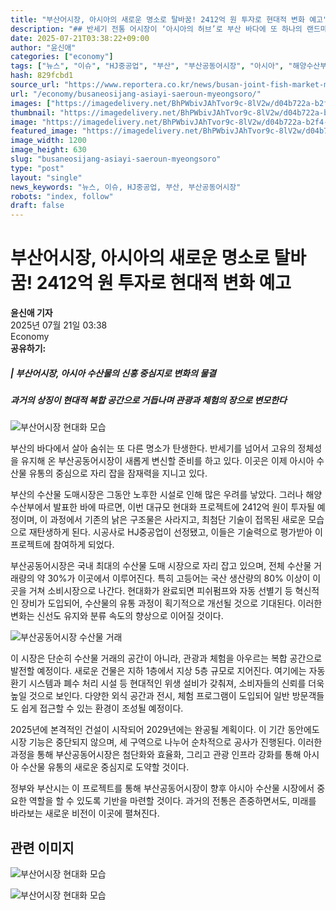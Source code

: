 ```yaml
---
title: "부산어시장, 아시아의 새로운 명소로 탈바꿈! 2412억 원 투자로 현대적 변화 예고"
description: "## 반세기 전통 어시장이 ‘아시아의 허브’로 부산 바다에 또 하나의 랜드마크 생긴다 ..."
date: 2025-07-21T03:38:22+09:00
author: "윤신애"
categories: ["economy"]
tags: ["뉴스", "이슈", "HJ중공업", "부산", "부산공동어시장", "아시아", "해양수산부", "현대화", "해양혁신허브", "첨단유통전략"]
hash: 829fcbd1
source_url: "https://www.reportera.co.kr/news/busan-joint-fish-market-modernization-project/"
url: "/economy/busaneosijang-asiayi-saeroun-myeongsoro/"
images: ["https://imagedelivery.net/BhPWbivJAhTvor9c-8lV2w/d04b722a-b2f4-4bbf-dc5a-2b99d1f72800/public", "https://imagedelivery.net/BhPWbivJAhTvor9c-8lV2w/c9722c3e-d381-4edf-206f-c95d2ee5f700/public", "https://imagedelivery.net/BhPWbivJAhTvor9c-8lV2w/fb372d5e-9d60-43f8-8d30-2f1e69e0cd00/public", "https://imagedelivery.net/BhPWbivJAhTvor9c-8lV2w/a5dab025-049f-42ad-0e9b-11d66482e700/public"]
thumbnail: "https://imagedelivery.net/BhPWbivJAhTvor9c-8lV2w/d04b722a-b2f4-4bbf-dc5a-2b99d1f72800/public"
image: "https://imagedelivery.net/BhPWbivJAhTvor9c-8lV2w/d04b722a-b2f4-4bbf-dc5a-2b99d1f72800/public"
featured_image: "https://imagedelivery.net/BhPWbivJAhTvor9c-8lV2w/d04b722a-b2f4-4bbf-dc5a-2b99d1f72800/public"
image_width: 1200
image_height: 630
slug: "busaneosijang-asiayi-saeroun-myeongsoro"
type: "post"
layout: "single"
news_keywords: "뉴스, 이슈, HJ중공업, 부산, 부산공동어시장"
robots: "index, follow"
draft: false
---
```


# 부산어시장, 아시아의 새로운 명소로 탈바꿈! 2412억 원 투자로 현대적 변화 예고

**윤신애 기자**  
2025년 07월 21일 03:38  
Economy  
**공유하기:**

##### | 부산어시장, 아시아 수산물의 신흥 중심지로 변화의 물결
##### 과거의 상징이 현대적 복합 공간으로 거듭나며 관광과 체험의 장으로 변모한다

![부산어시장 현대화 모습](https://imagedelivery.net/BhPWbivJAhTvor9c-8lV2w/fb372d5e-9d60-43f8-8d30-2f1e69e0cd00/public)


부산의 바다에서 살아 숨쉬는 또 다른 명소가 탄생한다. 반세기를 넘어서 고유의 정체성을 유지해 온 부산공동어시장이 새롭게 변신할 준비를 하고 있다. 이곳은 이제 아시아 수산물 유통의 중심으로 자리 잡을 잠재력을 지니고 있다. 

부산의 수산물 도매시장은 그동안 노후한 시설로 인해 많은 우려를 낳았다. 그러나 해양수산부에서 발표한 바에 따르면, 이번 대규모 현대화 프로젝트에 2412억 원이 투자될 예정이며, 이 과정에서 기존의 낡은 구조물은 사라지고, 최첨단 기술이 접목된 새로운 모습으로 재탄생하게 된다. 시공사로 HJ중공업이 선정됐고, 이들은 기술력으로 평가받아 이 프로젝트에 참여하게 되었다.

부산공동어시장은 국내 최대의 수산물 도매 시장으로 자리 잡고 있으며, 전체 수산물 거래량의 약 30%가 이곳에서 이루어진다. 특히 고등어는 국산 생산량의 80% 이상이 이곳을 거쳐 소비시장으로 나간다. 현대화가 완료되면 피쉬펌프와 자동 선별기 등 혁신적인 장비가 도입되어, 수산물의 유통 과정이 획기적으로 개선될 것으로 기대된다. 이러한 변화는 신선도 유지와 분류 속도의 향상으로 이어질 것이다.

![부산공동어시장 수산물 거래](https://imagedelivery.net/BhPWbivJAhTvor9c-8lV2w/d04b722a-b2f4-4bbf-dc5a-2b99d1f72800/public)


이 시장은 단순히 수산물 거래의 공간이 아니라, 관광과 체험을 아우르는 복합 공간으로 발전할 예정이다. 새로운 건물은 지하 1층에서 지상 5층 규모로 지어진다. 여기에는 자동 환기 시스템과 폐수 처리 시설 등 현대적인 위생 설비가 갖춰져, 소비자들의 신뢰를 더욱 높일 것으로 보인다. 다양한 외식 공간과 전시, 체험 프로그램이 도입되어 일반 방문객들도 쉽게 접근할 수 있는 환경이 조성될 예정이다.

2025년에 본격적인 건설이 시작되어 2029년에는 완공될 계획이다. 이 기간 동안에도 시장 기능은 중단되지 않으며, 세 구역으로 나누어 순차적으로 공사가 진행된다. 이러한 과정을 통해 부산공동어시장은 첨단화와 효율화, 그리고 관광 인프라 강화를 통해 아시아 수산물 유통의 새로운 중심지로 도약할 것이다.

정부와 부산시는 이 프로젝트를 통해 부산공동어시장이 향후 아시아 수산물 시장에서 중요한 역할을 할 수 있도록 기반을 마련할 것이다. 과거의 전통은 존중하면서도, 미래를 바라보는 새로운 비전이 이곳에 펼쳐진다.

## 관련 이미지

![부산어시장 현대화 모습](https://imagedelivery.net/BhPWbivJAhTvor9c-8lV2w/a5dab025-049f-42ad-0e9b-11d66482e700/public)

![부산어시장 현대화 모습](https://imagedelivery.net/BhPWbivJAhTvor9c-8lV2w/c9722c3e-d381-4edf-206f-c95d2ee5f700/public)

